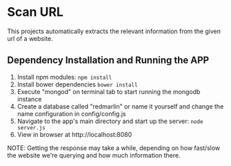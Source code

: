 # Scan URL

This projects automatically extracts the relevant information from the given url of a website. 

## Dependency Installation and Running the APP
1. Install npm modules: `npm install`
2. Install bower dependencies `bower install`
3. Execute "mongod" on terminal tab to start running the mongodb instance
4. Create a database called "redmarlin" or name it yourself and change the name configuration in config/config.js
5. Navigate to the app's main directory and start up the server: `node server.js`
6. View in browser at http://localhost:8080


NOTE: Getting the response may take a while, depending on how fast/slow the website we're querying and how much information there.